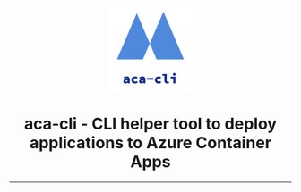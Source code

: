 <p align="center"><img width="150px" height="150px" src="logo.png" /></p>

<h1 align="center"> aca-cli - CLI helper tool to deploy applications to Azure Container Apps  </h1>

<hr/>

<p>  </p>

